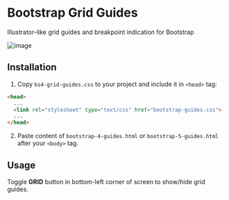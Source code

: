 # Bootstrap Grid Guides
Illustrator-like grid guides and breakpoint indication for Bootstrap

![image](https://user-images.githubusercontent.com/2047645/133603844-e7fe5b6e-96e9-4b9d-9102-00eaa9d3ba02.png)

## Installation

1. Copy `bs4-grid-guides.css` to your project and include it in `<head>` tag:

```html
<head>
  ...
  <link rel="stylesheet" type="text/css" href="bootstrap-guides.css">
  ...
</head>
```

2. Paste content of `bootstrap-4-guides.html` or `bootstrap-5-guides.html` after your `<body>` tag.

## Usage

Toggle <strong>GRID</strong> button in bottom-left corner of screen to show/hide grid guides.
